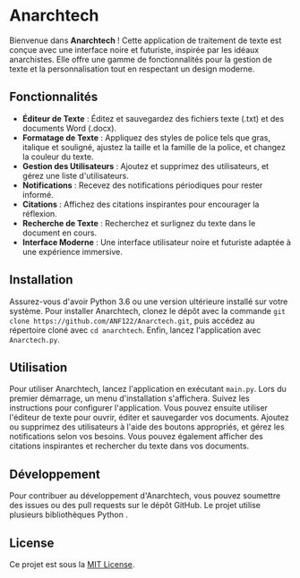 # Anarchtech

Bienvenue dans **Anarchtech** ! Cette application de traitement de texte est conçue avec une interface noire et futuriste, inspirée par les idéaux anarchistes. Elle offre une gamme de fonctionnalités pour la gestion de texte et la personnalisation tout en respectant un design moderne.

## Fonctionnalités

- **Éditeur de Texte** : Éditez et sauvegardez des fichiers texte (.txt) et des documents Word (.docx).
- **Formatage de Texte** : Appliquez des styles de police tels que gras, italique et souligné, ajustez la taille et la famille de la police, et changez la couleur du texte.
- **Gestion des Utilisateurs** : Ajoutez et supprimez des utilisateurs, et gérez une liste d'utilisateurs.
- **Notifications** : Recevez des notifications périodiques pour rester informé.
- **Citations** : Affichez des citations inspirantes pour encourager la réflexion.
- **Recherche de Texte** : Recherchez et surlignez du texte dans le document en cours.
- **Interface Moderne** : Une interface utilisateur noire et futuriste adaptée à une expérience immersive.

## Installation

Assurez-vous d'avoir Python 3.6 ou une version ultérieure installé sur votre système. Pour installer Anarchtech, clonez le dépôt avec la commande `git clone https://github.com/ANF122/Anarctech.git`, puis accédez au répertoire cloné avec `cd anarchtech`.  Enfin, lancez l'application avec ` Anarctech.py`.

## Utilisation

Pour utiliser Anarchtech, lancez l'application en exécutant `main.py`. Lors du premier démarrage, un menu d'installation s'affichera. Suivez les instructions pour configurer l'application. Vous pouvez ensuite utiliser l'éditeur de texte pour ouvrir, éditer et sauvegarder vos documents. Ajoutez ou supprimez des utilisateurs à l'aide des boutons appropriés, et gérez les notifications selon vos besoins. Vous pouvez également afficher des citations inspirantes et rechercher du texte dans vos documents.

## Développement

Pour contribuer au développement d'Anarchtech, vous pouvez soumettre des issues ou des pull requests sur le dépôt GitHub. Le projet utilise plusieurs bibliothèques Python . 

## License

Ce projet est sous la [MIT License](LICENSE).

